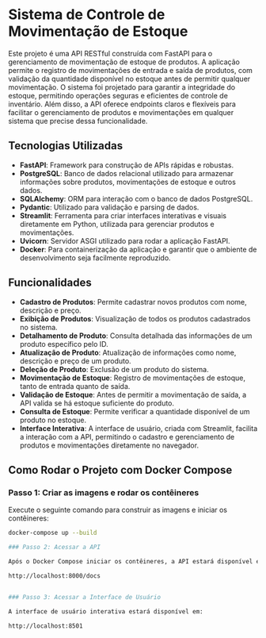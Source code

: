 # Sistema de Controle de Movimentação de Estoque

Este projeto é uma API RESTful construída com FastAPI para o gerenciamento de movimentação de estoque de produtos. A aplicação permite o registro de movimentações de entrada e saída de produtos, com validação da quantidade disponível no estoque antes de permitir qualquer movimentação. O sistema foi projetado para garantir a integridade do estoque, permitindo operações seguras e eficientes de controle de inventário. Além disso, a API oferece endpoints claros e flexíveis para facilitar o gerenciamento de produtos e movimentações em qualquer sistema que precise dessa funcionalidade.

## Tecnologias Utilizadas

- **FastAPI**: Framework para construção de APIs rápidas e robustas.
- **PostgreSQL**: Banco de dados relacional utilizado para armazenar informações sobre produtos, movimentações de estoque e outros dados.
- **SQLAlchemy**: ORM para interação com o banco de dados PostgreSQL.
- **Pydantic**: Utilizado para validação e parsing de dados.
- **Streamlit**: Ferramenta para criar interfaces interativas e visuais diretamente em Python, utilizada para gerenciar produtos e movimentações.
- **Uvicorn**: Servidor ASGI utilizado para rodar a aplicação FastAPI.
- **Docker**: Para containerização da aplicação e garantir que o ambiente de desenvolvimento seja facilmente reproduzido.

## Funcionalidades

- **Cadastro de Produtos**: Permite cadastrar novos produtos com nome, descrição e preço.
- **Exibição de Produtos**: Visualização de todos os produtos cadastrados no sistema.
- **Detalhamento de Produto**: Consulta detalhada das informações de um produto específico pelo ID.
- **Atualização de Produto**: Atualização de informações como nome, descrição e preço de um produto.
- **Deleção de Produto**: Exclusão de um produto do sistema.
- **Movimentação de Estoque**: Registro de movimentações de estoque, tanto de entrada quanto de saída.
- **Validação de Estoque**: Antes de permitir a movimentação de saída, a API valida se há estoque suficiente do produto.
- **Consulta de Estoque**: Permite verificar a quantidade disponível de um produto no estoque.
- **Interface Interativa**: A interface de usuário, criada com Streamlit, facilita a interação com a API, permitindo o cadastro e gerenciamento de produtos e movimentações diretamente no navegador.

## Como Rodar o Projeto com Docker Compose

### Passo 1: Criar as imagens e rodar os contêineres

Execute o seguinte comando para construir as imagens e iniciar os contêineres:

```bash
docker-compose up --build

### Passo 2: Acessar a API

Após o Docker Compose iniciar os contêineres, a API estará disponível em `http://localhost:8000`. Você pode acessar a documentação interativa da API pelo Swagger UI:

http://localhost:8000/docs


### Passo 3: Acessar a Interface de Usuário

A interface de usuário interativa estará disponível em:

http://localhost:8501